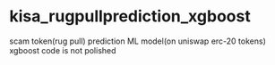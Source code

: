 # kisa_rugpullprediction_xgboost
 scam token(rug pull) prediction ML model(on uniswap erc-20 tokens)
<br>
xgboost code is not polished<br>
